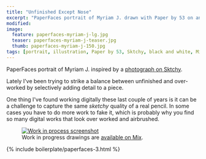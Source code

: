 ```yaml
---
title: "Unfinished Except Nose"
excerpt: "PaperFaces portrait of Myriam J. drawn with Paper by 53 on an iPad."
modified: 
image: 
  feature: paperfaces-myriam-j-lg.jpg
  teaser: paperfaces-myriam-j-teaser.jpg
  thumb: paperfaces-myriam-j-150.jpg
tags: [portrait, illustration, Paper by 53, Sktchy, black and white, Mix]
---
```


PaperFaces portrait of Myriam J. inspired by a [photograph on Sktchy](http://sktchy.com/kMXyoD).

Lately I've been trying to strike a balance between unfinished and over-worked by selectively adding detail to a piece. 

One thing I've found working digitally these last couple of years is it can be a challenge to capture the same *sketchy* quality of a real pencil. In some cases you have to do more work to fake it, which is probably why you find so many digital works that look over worked and airbrushed.

<figure>
  <a href="{{ site.url }}/assets/images/paperfaces-myriam-j-process-1-lg.jpg"><img src="{{ site.url }}/assets/images/paperfaces-myriam-j-process-1-900.jpg" alt="Work in process screenshot"></a>
  <figcaption>Work in progress drawings are <a href="https://mix.fiftythree.com/11098-Michael-Rose/3671059">available on Mix</a>.</figcaption>
</figure>

{% include boilerplate/paperfaces-3.html %}
